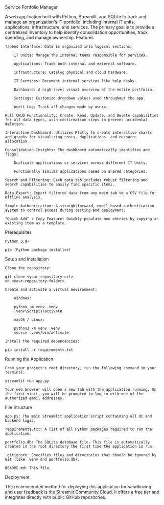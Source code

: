 Service Portfolio Manager

A web application built with Python, Streamlit, and SQLite to track and manage an organization's IT portfolio, including internal IT units, applications, infrastructure, and services. The primary goal is to provide a centralized inventory to help identify consolidation opportunities, track spending, and manage ownership.
Features

    Tabbed Interface: Data is organized into logical sections:

        IT Units: Manage the internal teams responsible for services.

        Applications: Track both internal and external software.

        Infrastructure: Catalog physical and cloud hardware.

        IT Services: Document internal services like help desks.

        Dashboard: A high-level visual overview of the entire portfolio.

        Settings: Customize dropdown values used throughout the app.

        Audit Log: Track all changes made by users.

    Full CRUD Functionality: Create, Read, Update, and Delete capabilities for all data types, with confirmation steps to prevent accidental deletion.

    Interactive Dashboard: Utilizes Plotly to create interactive charts and graphs for visualizing costs, duplications, and resource allocation.

    Consolidation Insights: The dashboard automatically identifies and flags:

        Duplicate applications or services across different IT Units.

        Functionally similar applications based on shared categories.

    Search and Filtering: Each data tab includes robust filtering and search capabilities to easily find specific items.

    Data Export: Export filtered data from any main tab to a CSV file for offline analysis.

    Simple Authentication: A straightforward, email-based authentication system to control access during testing and deployment.

    "Quick Add" / Copy Feature: Quickly populate new entries by copying an existing item as a template.

Prerequisites

    Python 3.8+

    pip (Python package installer)

Setup and Installation

    Clone the repository:

    git clone <your-repository-url>
    cd <your-repository-folder>

    Create and activate a virtual environment:

        Windows:

        python -m venv .venv
        .venv\Scripts\activate

        macOS / Linux:

        python3 -m venv .venv
        source .venv/bin/activate

    Install the required dependencies:

    pip install -r requirements.txt
    
Running the Application

    From your project's root directory, run the following command in your terminal:

    streamlit run app.py

    Your web browser will open a new tab with the application running. On the first visit, you will be prompted to log in with one of the authorized email addresses.

File Structure

    app.py: The main Streamlit application script containing all UI and backend logic.

    requirements.txt: A list of all Python packages required to run the application.

    portfolio.db: The SQLite database file. This file is automatically created in the root directory the first time the application is run.

    .gitignore: Specifies files and directories that should be ignored by Git (like .venv and portfolio.db).

    README.md: This file.

Deployment

The recommended method for deploying this application for sandboxing and user feedback is the Streamlit Community Cloud. It offers a free tier and integrates directly with public GitHub repositories.

